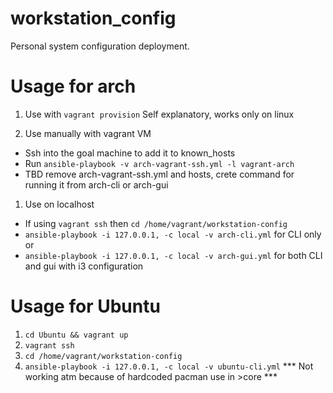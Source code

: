 # workstation_config
Personal system configuration deployment.

# Usage for arch

1. Use with `vagrant provision`
    Self explanatory, works only on linux

1. Use manually with vagrant VM
  * Ssh into the goal machine to add it to known_hosts
  * Run `ansible-playbook -v arch-vagrant-ssh.yml -l vagrant-arch`
  * TBD remove arch-vagrant-ssh.yml and hosts, crete command for running it
    from arch-cli or arch-gui

1. Use on localhost
  * If using `vagrant ssh` then `cd /home/vagrant/workstation-config`
  * `ansible-playbook -i 127.0.0.1, -c local -v arch-cli.yml` for CLI only or
  * `ansible-playbook -i 127.0.0.1, -c local -v arch-gui.yml` for both CLI and
    gui with i3 configuration

# Usage for Ubuntu

1. `cd Ubuntu && vagrant up`
1. `vagrant ssh`
1. `cd /home/vagrant/workstation-config`
1. `ansible-playbook -i 127.0.0.1, -c local -v ubuntu-cli.yml` 
   *** Not working atm because of hardcoded pacman use in >core ***


